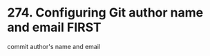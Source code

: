 # 274. Configuring Git author name and email FIRST

commit author's name and email

<!--stackedit_data:
eyJoaXN0b3J5IjpbLTE5MjQxNDU1NjQsLTQxOTkyOTY2MiwtMT
kyNDYwNjA3Nl19
-->